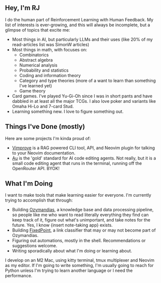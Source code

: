 ## Hey, I'm RJ

I do the human part of Reinforcement Learning with Human Feedback.
My list of interests is ever-growing, and this will always be incomplete, but a glimpse of topics that excite me:

- Most things in AI, but particularly LLMs and their uses (like 20% of my read-articles list was SimonW articles)
- Most things in math, with focuses on:
  - Combinatorics
  - Abstract algebra
  - Numerical analysis
  - Probability and statistics
  - Coding and information theory
  - Category and type theories (more of a want to learn than something I've learned yet)
  - Game theory
- Card games. I've played Yu-Gi-Oh since I was in short pants and have dabbled in at least all the major TCGs. I also love poker and variants like Omaha Hi-Lo and 7-card Stud.
- Learning something new. I love to figure something out.

## Things I've Done (mostly)

Here are some projects I'm kinda proud of:

- [Vimprove](https://www.github.com/rlarson20/Vimprove) is a RAG powered CLI tool, API, and Neovim plugin for talking to your Neovim documentation.
- [Au](https://www.github.com/rlarson20/Au) is the 'gold' standard for AI code editing agents. Not really, but it is a small code editing agent that runs in the terminal, running off the OpenRouter API. BYOK!

## What I'm Doing

I want to make tools that make learning easier for everyone.
I'm currently trying to accomplish that through:

- Building [Ozymandias](https://www.github.com/rlarson20/Ozymandias), a knowledge base and data processing pipeline, so people like me who want to read literally everything they find can keep track of it, figure out what's unimportant, and take notes for the future. Yes, I know {insert note-taking app} exists.
- Building [FixedPoint](https://github.com/rlarson20/FixedPoint), a link classifier that may or may not become part of Ozymandias.
- Figuring out automations, mostly in the shell. Recommendations or suggestions welcome.
- Writing sporadically about what I'm doing or learning about.

I develop on an M2 Mac, using kitty terminal, tmux multiplexer and Neovim as my editor.
If I'm going to write something, I'm usually going to reach for Python unless I'm trying to learn another language or I need the performance.

<!--
**rlarson20/rlarson20** is a ✨ _special_ ✨ repository because its `README.md` (this file) appears on your GitHub profile.

Here are some ideas to get you started:

- 🔭 I’m currently working on ...
- 🌱 I’m currently learning ...
- 👯 I’m looking to collaborate on ...
- 🤔 I’m looking for help with ...
- 💬 Ask me about ...
- 📫 How to reach me: ...
- 😄 Pronouns: ...
- ⚡ Fun fact: ...
-->
